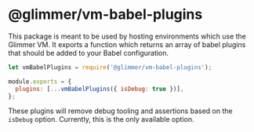 # @glimmer/vm-babel-plugins

This package is meant to be used by hosting environments which use the Glimmer VM.
It exports a function which returns an array of babel plugins that should be
added to your Babel configuration.

```js
let vmBabelPlugins = require('@glimmer/vm-babel-plugins');

module.exports = {
  plugins: [...vmBabelPlugins({ isDebug: true })],
};
```

These plugins will remove debug tooling and assertions based on the `isDebug`
option. Currently, this is the only available option.
